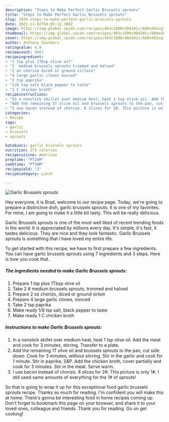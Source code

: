 ```yaml
---
description: "Steps to Make Perfect Garlic Brussels sprouts"
title: "Steps to Make Perfect Garlic Brussels sprouts"
slug: 1934-steps-to-make-perfect-garlic-brussels-sprouts
date: 2021-11-02T04:05:12.300Z
image: https://img-global.cpcdn.com/recipes/403c1800c904201c/680x482cq70/garlic-brussels-sprouts-recipe-main-photo.jpg
thumbnail: https://img-global.cpcdn.com/recipes/403c1800c904201c/680x482cq70/garlic-brussels-sprouts-recipe-main-photo.jpg
cover: https://img-global.cpcdn.com/recipes/403c1800c904201c/680x482cq70/garlic-brussels-sprouts-recipe-main-photo.jpg
author: Anthony Saunders
ratingvalue: 4.8
reviewcount: 9067
recipeingredient:
- "1 tsp plus 1Tbsp olive oil"
- "2  medium brussels sprouts trimmed and halved"
- "2 oz chorizo diced or ground sirloin"
- "4 large garlic cloves minced"
- "2 tsp paprika"
- "1/8 tsp salt black pepper to taste"
- "1 C chicken broth"
recipeinstructions:
- "In a nonstick skillet over medium heat, heat 1 tsp olive oil. Add the meat and cook for 3 minutes, stirring. Transfer to a plate."
- "Add the remaining 1T olive oil and brussels sprouts to the pan, cut side down. Cook for 3 minutes, without stirring. Stir in the garlic and cook for 1 minute. Stir in paprika, S&amp;P. Add the chicken broth, cover partially and cook for 3 minutes. Stir in the meat. Serve warm."
- "I use bacon instead of chorizo. 8 slices for 2#. This picture is only 1#. I still used same amounts of everything for the 1# of sprouts!"
categories:
- Recipe
tags:
- garlic
- brussels
- sprouts

katakunci: garlic brussels sprouts 
nutrition: 271 calories
recipecuisine: American
preptime: "PT24M"
cooktime: "PT38M"
recipeyield: "2"
recipecategory: Lunch

---
```



![Garlic Brussels sprouts](https://img-global.cpcdn.com/recipes/403c1800c904201c/680x482cq70/garlic-brussels-sprouts-recipe-main-photo.jpg)

Hey everyone, it is Brad, welcome to our recipe page. Today, we're going to prepare a distinctive dish, garlic brussels sprouts. It is one of my favorites. For mine, I am going to make it a little bit tasty. This will be really delicious.

Garlic Brussels sprouts is one of the most well liked of recent trending foods in the world. It is appreciated by millions every day. It's simple, it's fast, it tastes delicious. They are nice and they look fantastic. Garlic Brussels sprouts is something that I have loved my entire life.




To get started with this recipe, we have to first prepare a few ingredients. You can have garlic brussels sprouts using 7 ingredients and 3 steps. Here is how you cook that.

<!--inarticleads1-->

##### The ingredients needed to make Garlic Brussels sprouts:

1. Prepare 1 tsp plus 1Tbsp olive oil
1. Take 2 # medium brussels sprouts, trimmed and halved
1. Prepare 2 oz chorizo, diced or ground sirloin
1. Prepare 4 large garlic cloves, minced
1. Take 2 tsp paprika
1. Make ready 1/8 tsp salt, black pepper to taste
1. Make ready 1 C chicken broth




<!--inarticleads2-->

##### Instructions to make Garlic Brussels sprouts:

1. In a nonstick skillet over medium heat, heat 1 tsp olive oil. Add the meat and cook for 3 minutes, stirring. Transfer to a plate.
1. Add the remaining 1T olive oil and brussels sprouts to the pan, cut side down. Cook for 3 minutes, without stirring. Stir in the garlic and cook for 1 minute. Stir in paprika, S&amp;P. Add the chicken broth, cover partially and cook for 3 minutes. Stir in the meat. Serve warm.
1. I use bacon instead of chorizo. 8 slices for 2#. This picture is only 1#. I still used same amounts of everything for the 1# of sprouts!




So that is going to wrap it up for this exceptional food garlic brussels sprouts recipe. Thanks so much for reading. I'm confident you will make this at home. There's gonna be interesting food in home recipes coming up. Don't forget to bookmark this page on your browser, and share it to your loved ones, colleague and friends. Thank you for reading. Go on get cooking!
